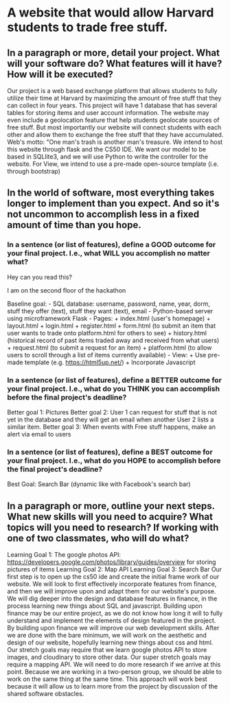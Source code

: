 # A website that would allow Harvard students to trade free stuff.

## In a paragraph or more, detail your project. What will your software do? What features will it have? How will it be executed?

Our project is a web based exchange platform that allows students to fully utilize their time at Harvard by maximizing the amount of free stuff that they can collect in four years.
This project will have 1 database that has several tables for storing items and user account information.
The website may even include a geolocation feature that help students geolocate sources of free stuff. But most importantly our website will connect students with each other and allow them to exchange the free stuff that they have accumulated.
Web's motto: "One man's trash is another man's treasure.
We intend to host this website through flask and the CS50 IDE. We want our model to be based in SQLlite3, and we will use Python to write the controller for the website.
For View, we intend to use a pre-made open-source template (i.e. through bootstrap)

## In the world of software, most everything takes longer to implement than you expect. And so it's not uncommon to accomplish less in a fixed amount of time than you hope.

### In a sentence (or list of features), define a GOOD outcome for your final project. I.e., what WILL you accomplish no matter what?



Hey can you read this?

I am on the second floor of the hackathon






Baseline goal:  - SQL database: username, password, name, year, dorm, stuff they offer (text), stuff they want (text), email
                - Python-based server using microframework Flask
                - Pages:
                    + index.html (user's homepage)
                    + layout.html
                    + login.html
                    + register.html
                    + form.html (to submit an item that user wants to trade onto platform.html for others to see)
                    + history.html (historical record of past items traded away and received from what users)
                    + request.html (to submit a request for an item)
                    + platform.html (to allow users to scroll through a list of items currently available)
                - View:
                    + Use pre-made template (e.g. https://html5up.net/)
                    + Incorporate Javascript
### In a sentence (or list of features), define a BETTER outcome for your final project. I.e., what do you THINK you can accomplish before the final project's deadline?

Better goal 1: Pictures
Better goal 2: User 1 can request for stuff that is not yet in the database and they will get an email when another User 2 lists a similar item.
Better goal 3: When events with Free stuff happens, make an alert via email to users


### In a sentence (or list of features), define a BEST outcome for your final project. I.e., what do you HOPE to accomplish before the final project's deadline?

Best Goal: Search Bar (dynamic like with Facebook's search bar)

## In a paragraph or more, outline your next steps. What new skills will you need to acquire? What topics will you need to research? If working with one of two classmates, who will do what?

Learning Goal 1: The google photos API: https://developers.google.com/photos/library/guides/overview
                    for storing pictures of items
Learning Goal 2: Map API
Learning Goal 3: Search Bar
Our first step is to open up the cs50 ide and create the initial frame work of our website. We will look to first effectively incorporate features from finance, and then we will improve upon and adapt them for our website's purpose.
We will dig deeper into the design and database features in finance, in the process learning new things about SQL and javascript. Building upon finance may be our entire project, as we do not know how long it will to fully understand and implement the elements of design featured in the project.
By building upon finance we will improve our web development skills. After we are done with the bare minimum, we will work on the aesthetic and design of our website, hopefully learning new things about css and html.
Our stretch goals may require that we learn google photos API to store images, and cloudinary to store other data.
Our super stretch goals may require a mapping API. We will need to do more research if we arrive at this point.
Because we are working in a two-person group, we should be able to work on the same thing at the same time. This approach will work best because it will allow us to learn more from the project by discussion of the shared software obstacles.